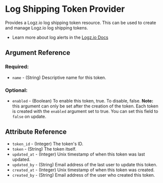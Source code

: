 # Log Shipping Token Provider

Provides a Logz.io log shipping token resource. This can be used to create and manage Logz.io log shipping tokens.

* Learn more about log alerts in the [Logz.io Docs](https://docs.logz.io/api/#tag/Manage-log-shipping-tokens)

## Argument Reference

### Required:
* `name` - (String) Descriptive name for this token.

### Optional:
* `enabled` - (Boolean) To enable this token, true. To disable, false. **Note:** this argument can only be set after the creation of the token. Each token is created with the `enabled` argument set to true. You can set this field to `false` on update.  

##  Attribute Reference

* `token_id` - (Integer) The token's ID.
* `token` - (String) The token itself.
* `updated_at` - (Integer) Unix timestamp of when this token was last updated.
* `updated_by` - (String) Email address of the last user to update this token.
* `created_at` - (Integer) Unix timestamp of when this token was created.
* `created_by` - (String) Email address of the user who created this token.